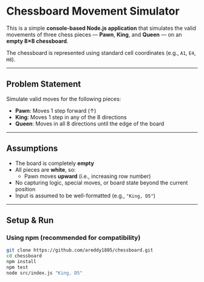# Chessboard Movement Simulator

This is a simple **console-based Node.js application** that simulates the valid movements of three chess pieces — **Pawn**, **King**, and **Queen** — on an **empty 8×8 chessboard**.

The chessboard is represented using standard cell coordinates (e.g., `A1`, `E4`, `H8`).

---

## Problem Statement

Simulate valid moves for the following pieces:

- **Pawn**: Moves 1 step forward (↑)
- **King**: Moves 1 step in any of the 8 directions
- **Queen**: Moves in all 8 directions until the edge of the board

---

## Assumptions

- The board is completely **empty**
- All pieces are **white**, so:
  - Pawn moves **upward** (i.e., increasing row number)
- No capturing logic, special moves, or board state beyond the current position
- Input is assumed to be well-formatted (e.g., `"King, D5"`)

---

## Setup & Run

### Using npm (recommended for compatibility)

```bash
git clone https://github.com/areddy1805/chessboard.git
cd chessboard
npm install
npm test
node src/index.js "King, D5"
```

